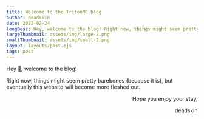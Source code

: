 ```yaml
---
title: Welcome to the TritonMC blog
author: deadskin
date: 2022-02-24
longDesc: Hey, welcome to the blog! Right now, things might seem pretty...
largeThumbnail: assets/img/large-2.png
smallThumbnail: assets/img/small-2.png
layout: layouts/post.ejs
tags: post
---
```

Hey 👋, welcome to the blog!

Right now, things might seem pretty barebones (because it is), but eventually this website will become more fleshed out.

<p style="text-align: right">Hope you enjoy your stay,</p>
<p style="text-align: right">deadskin</p>